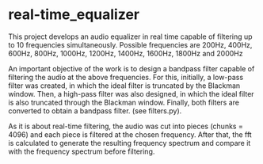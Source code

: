 # real-time_equalizer

This project develops an audio equalizer in real time capable of filtering up to 10 frequencies simultaneously. Possible frequencies are 200Hz, 400Hz, 600Hz, 800Hz, 1000Hz, 1200Hz, 1400Hz, 1600Hz, 1800Hz and 2000Hz

An important objective of the work is to design a bandpass filter capable of filtering the audio at the above frequencies. For this, initially, a low-pass filter was created, in which the ideal filter is truncated by the Blackman window. Then, a high-pass filter was also designed, in which the ideal filter is also truncated through the Blackman window. Finally, both filters are converted to obtain a bandpass filter. (see filters.py).

As it is about real-time filtering, the audio was cut into pieces (chunks = 4096) and each piece is filtered at the chosen frequency. After that, the fft is calculated to generate the resulting frequency spectrum and compare it with the frequency spectrum before filtering.
